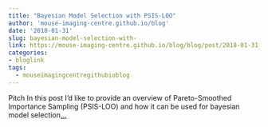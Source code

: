 ```yaml
---
title: "Bayesian Model Selection with PSIS-LOO"
author: 'mouse-imaging-centre.github.io/blog'
date: '2018-01-31'
slug: bayesian-model-selection-with-
link: https://mouse-imaging-centre.github.io/blog/blog/post/2018-01-31_loo-intro/
categories:
- bloglink
tags:
  - mouseimagingcentregithubioblog
---
```


Pitch In this post I’d like to provide an overview of Pareto-Smoothed Importance Sampling (PSIS-LOO) and how it can be used for bayesian model selection[... <i class="fas fa-external-link-alt"></i>](https://mouse-imaging-centre.github.io/blog/blog/post/2018-01-31_loo-intro/)

